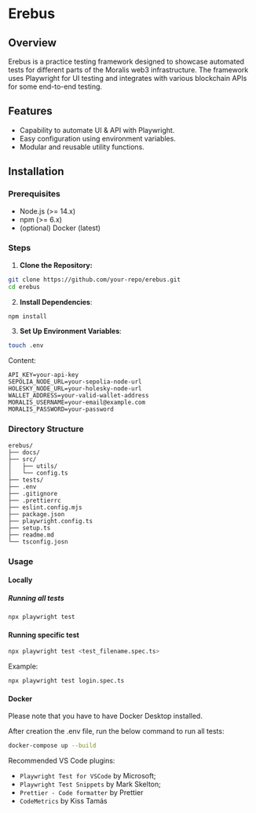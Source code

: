 # Erebus

## Overview

Erebus is a practice testing framework designed to showcase automated tests for different parts of the Moralis web3 infrastructure. The framework uses Playwright for UI testing and integrates with various blockchain APIs for some end-to-end testing.

## Features

- Capability to automate UI & API with Playwright.
- Easy configuration using environment variables.
- Modular and reusable utility functions.

## Installation

### Prerequisites

- Node.js (>= 14.x)
- npm (>= 6.x)
- (optional) Docker (latest)

### Steps

1. **Clone the Repository:**

```bash
git clone https://github.com/your-repo/erebus.git
cd erebus
```

2. **Install Dependencies**:

```bash
npm install
```

3. **Set Up Environment Variables**:

```bash
touch .env
```

Content:

```
API_KEY=your-api-key
SEPOLIA_NODE_URL=your-sepolia-node-url
HOLESKY_NODE_URL=your-holesky-node-url
WALLET_ADDRESS=your-valid-wallet-address
MORALIS_USERNAME=your-email@example.com
MORALIS_PASSWORD=your-password
```

### Directory Structure

```
erebus/
├── docs/
├── src/
│   ├── utils/
│   └── config.ts
├── tests/
├── .env
├── .gitignore
├── .prettierrc
├── eslint.config.mjs
├── package.json
├── playwright.config.ts
├── setup.ts
├── readme.md
└── tsconfig.josn
```

### Usage

#### Locally

##### Running all tests

```bash
npx playwright test
```

#### Running specific test

```bash
npx playwright test <test_filename.spec.ts>
```

Example:

```bash
npx playwright test login.spec.ts
```

#### Docker

Please note that you have to have Docker Desktop installed.

After creation the .env file, run the below command to run all tests:

```bash
docker-compose up --build
```

Recommended VS Code plugins:

- `Playwright Test for VSCode` by Microsoft;
- `Playwright Test Snippets` by Mark Skelton;
- `Prettier - Code formatter` by Prettier
- `CodeMetrics` by Kiss Tamás
